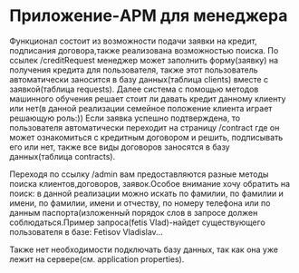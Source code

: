 # Приложение-APM для менеджера
Функционал состоит из  возможности подачи заявки на кредит, подписания договора,также реализована возможностью поиска.
По ссылек /creditRequest менеджер может заполнить форму(заявку) на получения кредита для пользователя, также этот пользователь автоматически заносится в базу данных(таблица clients) вместе с заявкой(таблица requests).
Далее система с помощью методов машинного обучения решает стоит ли давать кредит данному клиенту или нет(в данной реализации семейное положение клиента играет решающую роль:))
Если заявка успешно подтверждена, то пользователя автоматически переходит на страницу /contract где он может ознакомиться с кредитным договором и решить,
подписывать его или нет, также все виды договоров заносятся в базу данных(таблица contracts).

Переходя по ссылку /admin вам предоставляются разные методы поиска клиентов,договоров, заявок.Особое внимание хочу обратить на поиск:
в данной реализации можно искать по фамилии, по фамилии и имени, по фамилии, имени и отчеству, по номеру телефона или по данным паспорта(изложенный порядок слов в запросе должен соблюдаться.Пример запроса(fetis Vlad)-найдет существующего пользователя в базе: Fetisov Vladislav...

Также нет необходимости подключать базу данных, так как она уже лежит на сервере(см. application properties).
